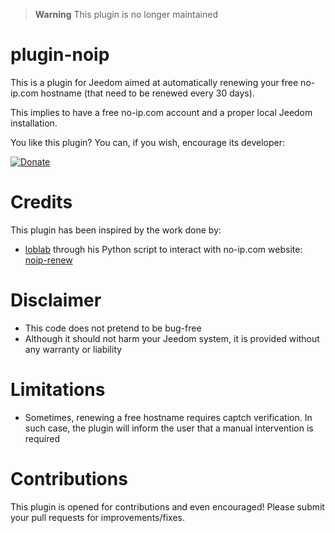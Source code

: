 > **Warning**
> This plugin is no longer maintained

# plugin-noip

This is a plugin for Jeedom aimed at automatically renewing your free no-ip.com hostname (that need to be renewed every 30 days).

This implies to have a free no-ip.com account and a proper local Jeedom installation.

You like this plugin? You can, if you wish, encourage its developer:

[![Donate](https://img.shields.io/badge/Donate-PayPal-green.svg)](https://www.paypal.com/paypalme/tomitomas)

# Credits

This plugin has been inspired by the work done by:

- [loblab](https://github.com/loblab) through his Python script to interact with no-ip.com website: [noip-renew](https://github.com/loblab/noip-renew)

# Disclaimer

- This code does not pretend to be bug-free
- Although it should not harm your Jeedom system, it is provided without any warranty or liability

# Limitations

- Sometimes, renewing a free hostname requires captch verification. In such case, the plugin will inform the user that a manual intervention is required

# Contributions

This plugin is opened for contributions and even encouraged! Please submit your pull requests for improvements/fixes.
